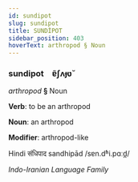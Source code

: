 ```yaml
---
id: sundipot
slug: sundipot
title: SUNDİPOT
sidebar_position: 403
hoverText: arthropod § Noun
---
```


### sundipot&emsp;<span kind="abugida">ɐ̃ʃʌɟʋ̆</span>

*arthropod* **§** Noun

**Verb**: to be an arthropod

**Noun**: an arthropod

**Modifier**: arthropod-like

Hindi संधिपाद sandhipād /sɐn.dʱi.pɑːd̪/

*Indo-Iranian Language Family*